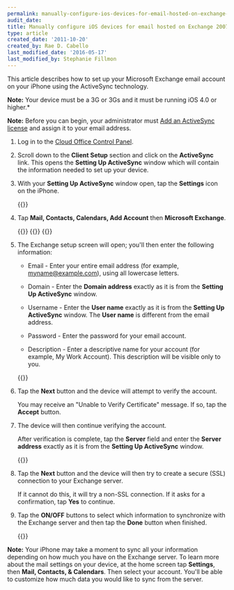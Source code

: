 ```yaml
---
permalink: manually-configure-ios-devices-for-email-hosted-on-exchange-2007/
audit_date:
title: Manually configure iOS devices for email hosted on Exchange 2007
type: article
created_date: '2011-10-20'
created_by: Rae D. Cabello
last_modified_date: '2016-05-17'
last_modified_by: Stephanie Fillmon
---
```


This article describes how to set up your Microsoft Exchange email
account on your iPhone using the ActiveSync technology.

**Note:** Your device must be a 3G or 3Gs and it must be running
iOS 4.0 or higher.*

**Note:** Before you can begin, your administrator must
[Add an ActiveSync license](/how-to/add-an-activesync-or-bes-license)
and assign it to your email address.

1. Log in to the [Cloud Office Control Panel](https://cp.rackspace.com/usercp).

2. Scroll down to the **Client Setup** section
   and click on the **ActiveSync** link. This opens the **Setting Up
   ActiveSync** window which will contain the information needed to set up
   your device.

3. With your **Setting Up ActiveSync** window open, tap the
   **Settings** icon on the iPhone.

   {{<image src="E&ASettingUpMicrosoftExchangeEmailIphone1.png" alt="" title="">}}

4. Tap **Mail, Contacts,
   Calendars, Add Account** then **Microsoft Exchange**.

   {{<image src="E&ASettingUpMicrosoftExchangeEmailIphone2.png" alt="" title="">}}   {{<image src="E&ASettingUpMicrosoftExchangeEmailIphone3.png" alt="" title="">}}   {{<image src="E&ASettingUpMicrosoftExchangeEmailIphone4.png" alt="" title="">}}

5. The Exchange setup screen will open; you'll then enter the following
   information:

   - Email - Enter your entire email address (for example, myname@example.com),
     using all lowercase letters.

   - Domain - Enter the **Domain address** exactly as it is from the
     **Setting Up ActiveSync** window.

   - Username - Enter the **User name** exactly as it is from the
     **Setting Up ActiveSync** window. The **User name** is different
     from the email address.

   - Password - Enter the password for your email account.

   - Description - Enter a descriptive name for your account (for example, My
     Work Account). This description will be visible only to you.

   {{<image src="E&ASettingUpMicrosoftExchangeEmailIphone5.png" alt="" title="">}}

6. Tap the **Next** button and the device will attempt to verify the
   account.

   You may receive an "Unable to Verify Certificate" message.
   If so, tap the **Accept** button.

7. The device will then continue verifying the account.

   After verification is complete,
   tap the **Server** field and enter the **Server address** exactly as it
   is from the **Setting Up ActiveSync** window.

   {{<image src="E&ASettingUpMicrosoftExchangeEmailIphone6.png" alt="" title="">}}

8. Tap the **Next** button and the device will then try to create a
   secure (SSL) connection to your Exchange server.

   If it cannot do this,
   it will try a non-SSL connection.
   If it asks for a confirmation, tap **Yes** to continue.

9. Tap the **ON/OFF** buttons to select which information to synchronize
   with the Exchange server and then tap the **Done** button when finished.

   {{<image src="E&ASettingUpMicrosoftExchangeEmailIphone7.png" alt="" title="">}}

**Note:** Your iPhone may take a moment to sync all your information
depending on how much you have on the Exchange server. To learn more
about the mail settings on your device, at the home screen tap
**Settings**, then **Mail, Contacts, & Calendars**. Then select your account.
You'll be able to customize how much data you would like to sync from
the server.
